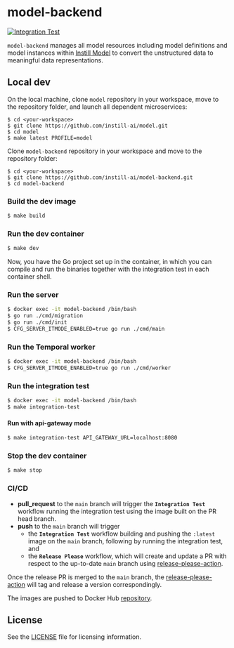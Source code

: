 # model-backend

[![Integration Test](https://github.com/instill-ai/model-backend/actions/workflows/integration-test.yml/badge.svg)](https://github.com/instill-ai/model-backend/actions/workflows/integration-test.yml)

`model-backend` manages all model resources including model definitions and model instances within [Instill Model](https://github.com/instill-ai/model) to convert the unstructured data to meaningful data representations.

## Local dev

On the local machine, clone `model` repository in your workspace, move to the repository folder, and launch all dependent microservices:
```
$ cd <your-workspace>
$ git clone https://github.com/instill-ai/model.git
$ cd model
$ make latest PROFILE=model
```

Clone `model-backend` repository in your workspace and move to the repository folder:
```
$ cd <your-workspace>
$ git clone https://github.com/instill-ai/model-backend.git
$ cd model-backend
```

### Build the dev image

```bash
$ make build
```

### Run the dev container

```bash
$ make dev
```

Now, you have the Go project set up in the container, in which you can compile and run the binaries together with the integration test in each container shell.

### Run the server

```bash
$ docker exec -it model-backend /bin/bash
$ go run ./cmd/migration
$ go run ./cmd/init
$ CFG_SERVER_ITMODE_ENABLED=true go run ./cmd/main
```

### Run the Temporal worker

```bash
$ docker exec -it model-backend /bin/bash
$ CFG_SERVER_ITMODE_ENABLED=true go run ./cmd/worker
```

### Run the integration test

``` bash
$ docker exec -it model-backend /bin/bash
$ make integration-test
```

#### Run with api-gateway mode
```bash
$ make integration-test API_GATEWAY_URL=localhost:8080
```

### Stop the dev container

```bash
$ make stop
```

### CI/CD

- **pull_request** to the `main` branch will trigger the **`Integration Test`** workflow running the integration test using the image built on the PR head branch.
- **push** to the `main` branch will trigger
  - the **`Integration Test`** workflow building and pushing the `:latest` image on the `main` branch, following by running the integration test, and
  - the **`Release Please`** workflow, which will create and update a PR with respect to the up-to-date `main` branch using [release-please-action](https://github.com/google-github-actions/release-please-action).

Once the release PR is merged to the `main` branch, the [release-please-action](https://github.com/google-github-actions/release-please-action) will tag and release a version correspondingly.

The images are pushed to Docker Hub [repository](https://hub.docker.com/r/instill/model-backend).

## License

See the [LICENSE](./LICENSE) file for licensing information.
